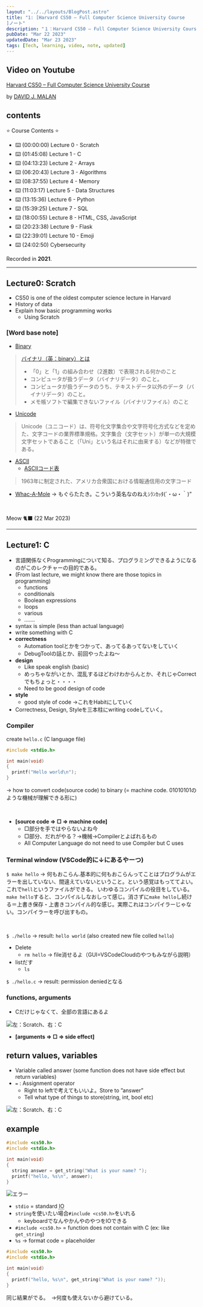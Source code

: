 ```yaml
---
layout: "../../layouts/BlogPost.astro"
title: "1: [Harvard CS50 – Full Computer Science University Course
]ノート"
description: "１：Harvard CS50 – Full Computer Science University Courseより"
pubDate: "Mar 22 2023"
updatedDate: "Mar 23 2023"
tags: [Tech, learning, video, note, updated]
---
```

## Video on Youtube

[Harvard CS50 – Full Computer Science University Course](https://www.youtube.com/watch?v=8mAITcNt710&t=3377s)

by [DAVID J. MALAN](https://github.com/dmalan)

## contents

⭐️ Course Contents ⭐️

- ⌨️ (00:00:00) Lecture 0 - Scratch
- ⌨️ (01:45:08) Lecture 1 - C
- ⌨️ (04:13:23) Lecture 2 - Arrays
- ⌨️ (06:20:43) Lecture 3 - Algorithms
- ⌨️ (08:37:55) Lecture 4 - Memory
- ⌨️ (11:03:17) Lecture 5 - Data Structures
- ⌨️ (13:15:36) Lecture 6 - Python
- ⌨️ (15:39:25) Lecture 7 - SQL
- ⌨️ (18:00:55) Lecture 8 - HTML, CSS, JavaScript
- ⌨️ (20:23:38) Lecture 9 - Flask
- ⌨️ (22:39:01) Lecture 10 - Emoji
- ⌨️ (24:02:50) Cybersecurity

Recorded in **2021**.

---

## Lecture0: Scratch

- CS50 is one of the oldest computer science lecture in Harvard
- History of data
- Explain how basic programming works
  - Using Scratch

### **[Word base note]**

- [Binary](https://www.techtarget.com/whatis/definition/binary#:~:text=Binary%20describes%20a%20numbering%20scheme,relevant%20output%20to%20the%20user.)

> [バイナリ（英：binary）とは](https://wa3.i-3-i.info/word14226.html)
>
> - 「0」と「1」の組み合わせ（2進数）で表現される何かのこと
> - コンピュータが扱うデータ（バイナリデータ）のこと。
> - コンピュータが扱うデータのうち、テキストデータ以外のデータ（バイナリデータ）のこと。
> - メモ帳ソフトで編集できないファイル（バイナリファイル）のこと

- [Unicode](https://home.unicode.org)

> Unicode（ユニコード）は、符号化文字集合や文字符号化方式などを定めた、文字コードの業界標準規格。文字集合（文字セット）が単一の大規模文字セットであること（「Uni」という名はそれに由来する）などが特徴である。

- [<abbr title="American Standard Code for Information Interchange">ASCII</abbr>](https://www.ascii-code.com)
  - [ASCIIコード表](https://www.k-cube.co.jp/wakaba/server/ascii_code.html)

> 1963年に制定された、アメリカ合衆国における情報通信用の文字コード

- [Whac-A-Mole](https://en.wikipedia.org/wiki/Whac-A-Mole) -> もぐらたたき。こういう英名なのねえｼﾗﾝｶｯﾀ(´・ω・｀)”

<br>

Meow 🐈‍⬛ (22 Mar 2023)

---

## Lecture1: C

- 言語関係なくProgrammingについて知る、プログラミングできるようになるのがこのレクチャーの目的である。
- (From last lecture, we might know there are those topics in programming)
  - functions
  - conditionals
  - Boolean expressions
  - loops
  - various
  - .......
- syntax is simple (less than actual language)
- write something with C
- **correctness**
  - Automation toolとかをつかって、あってるあってないをしていく
  - DebugToolの話とか、前回やったよね〜
- **design**
  - Like speak english (basic)
  - めっちゃながいとか、混乱するほどわけわからんとか、それじゃCorrectでもちょっと・・・・
  - Need to be good design of code
- **style**
  - good style of code ->これをHabitにしていく
- Correctness, Design, Styleを三本柱にwriting codeしていく。

### Compiler

create `hello.c` (C language file)

``` c
#include <stdio.h>

int main(void)
{
  printf("Hello world\n");
}
```

-> how to convert code(source code) to binary (= machine code. 01010101のような機械が理解できる形に)

<br>

- **[source code ⇒ □ ⇒ machine code]**
  - □部分を手ではやらないよね今
  - □部分、だれがやる？→機械→Compilerとよばれるもの
  - All Computer Language do not need to use Compiler but C uses

### Terminal window (VSCode的に↓にあるやーつ)

`$ make hello` -> 何もおこらん.基本的に何もおこらんってことはプログラムがエラーを出していない、間違えていないということ。という感覚はもっててよい。これで`hell`というファイルができる。
いわゆるコンパイルの役目をしている。`make hello`すると、コンパイルしなおしって感じ。消さずに`make hello`し続ける＝上書き保存・上書きコンパイル的な感じ。実際これはコンパイラーじゃない。コンパイラーを呼び出すもの。

<br>

`$ ./hello` -> result: `hello world` (also created new file colled `hello`)

- Delete
  - `rm hello` -> file消せるよ（GUI=VSCodeCloudのやつもみながら説明）
- listだす
  - `ls`

`$ ./hello.c` -> result: permission deniedとなる

### functions, arguments

- Cだけじゃなくて、全部の言語にあるよ

![左：Scratch、右：C](/assets/arguments.png)

- **[arguments ⇒ □ ⇒ side effect]**

## return values, variables

- Variable called answer (some function does not have side effect but return variables)
- `=` : Assignment operator
  - Right to leftで考えてもいいよ。Store to ”answer”
  - Tell what type of things to store(string, int, bool etc)

![左：Scratch、右：C](/assets/variables.png)

## example

``` c
#include <cs50.h>
#include <stdio.h>

int main(void)
{
  string answer = get_string("What is your name? ");
  printf("hello, %s\n", answer);
}
```

![エラー](/assets/errorExample.png)

- `stdio` = standard <abbr title="Input and Output">IO</abbr>
- `string`を使いたい場合`#include <cs50.h>`をいれる
  - keyboardでなんやかんやのやつをIOできる
- `#include <cs50.h>` = function does not contain with C (ex: like `get_string`)
- `%s` -> format code = placeholder

``` c
#include <cs50.h>
#include <stdio.h>

int main(void)
{
  printf("hello, %s\n", get_string("What is your name? "));
}
```

同じ結果がでる。　→何度も使えないから避けている。
